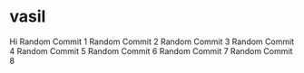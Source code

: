 # vasil
Hi
Random Commit 1
Random Commit 2
Random Commit 3
Random Commit 4
Random Commit 5
Random Commit 6
Random Commit 7
Random Commit 8
